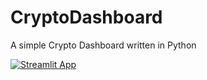 # CryptoDashboard
A simple Crypto Dashboard written in Python

[![Streamlit App](https://static.streamlit.io/badges/streamlit_badge_black_white.svg)](https://share.streamlit.io/gingyiii/cryptodashboard/main/CryptoDashboard/cryptodashboard.py])

